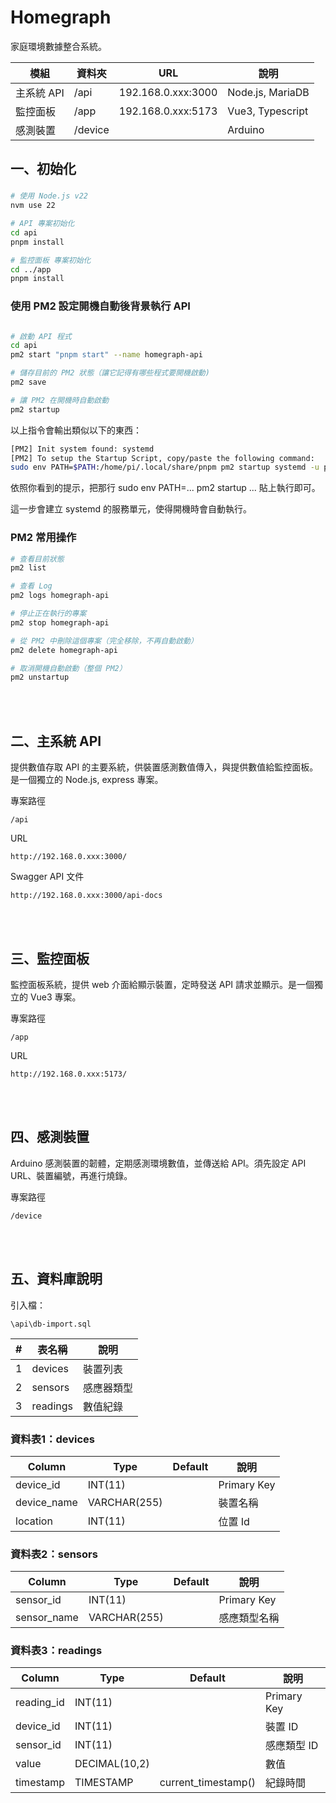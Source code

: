 # Homegraph
家庭環境數據整合系統。

|模組       |資料夾  |URL               |說明
|----------|-------|-------------------|----------------
|主系統 API |/api   |192.168.0.xxx:3000 |Node.js, MariaDB
|監控面板   |/app    |192.168.0.xxx:5173|Vue3, Typescript
|感測裝置   |/device |                  |Arduino

## 一、初始化

###
```sh
# 使用 Node.js v22
nvm use 22

# API 專案初始化
cd api
pnpm install

# 監控面板 專案初始化
cd ../app
pnpm install
```

### 使用 PM2 設定開機自動後背景執行 API
```sh

# 啟動 API 程式
cd api
pm2 start "pnpm start" --name homegraph-api

# 儲存目前的 PM2 狀態（讓它記得有哪些程式要開機啟動)
pm2 save

# 讓 PM2 在開機時自動啟動
pm2 startup
```

以上指令會輸出類似以下的東西：
```sh
[PM2] Init system found: systemd
[PM2] To setup the Startup Script, copy/paste the following command:
sudo env PATH=$PATH:/home/pi/.local/share/pnpm pm2 startup systemd -u pi --hp /home/pi
```
依照你看到的提示，把那行 sudo env PATH=... pm2 startup ... 貼上執行即可。

這一步會建立 systemd 的服務單元，使得開機時會自動執行。

### PM2 常用操作
```sh
# 查看目前狀態
pm2 list

# 查看 Log
pm2 logs homegraph-api

# 停止正在執行的專案
pm2 stop homegraph-api

# 從 PM2 中刪除這個專案（完全移除，不再自動啟動）
pm2 delete homegraph-api

# 取消開機自動啟動（整個 PM2）
pm2 unstartup

```

<br/><br/>

## 二、主系統 API

提供數值存取 API 的主要系統，供裝置感測數值傳入，與提供數值給監控面板。是一個獨立的 Node.js, express 專案。

專案路徑
```
/api
```

URL
```
http://192.168.0.xxx:3000/
```

Swagger API 文件
```
http://192.168.0.xxx:3000/api-docs
```

<br/><br/>

## 三、監控面板

監控面板系統，提供 web 介面給顯示裝置，定時發送 API 請求並顯示。是一個獨立的 Vue3 專案。

專案路徑
```
/app
```

URL
```
http://192.168.0.xxx:5173/
```

<br/><br/>


## 四、感測裝置

Arduino 感測裝置的韌體，定期感測環境數值，並傳送給 API。須先設定 API URL、裝置編號，再進行燒錄。

專案路徑
```
/device
```

<br/><br/>

## 五、資料庫說明
引入檔：
```
\api\db-import.sql
```

|#  |表名稱    |說明
|---|---------|-------------
|1  |devices  |裝置列表
|2  |sensors  |感應器類型
|3  |readings |數值紀錄

### 資料表1：devices
|Column       |Type        |Default|說明
|-------------|------------|-------|-----------
|device_id    |INT(11)     |       |Primary Key
|device_name  |VARCHAR(255)|       |裝置名稱
|location     |INT(11)     |       |位置 Id

### 資料表2：sensors
|Column      |Type        |Default|說明
|------------|------------|-------|----
|sensor_id   |INT(11)     |       |Primary Key
|sensor_name |VARCHAR(255)|       |感應類型名稱

### 資料表3：readings
|Column     |Type         |Default            |說明
|-----------|-------------|-------------------|---
|reading_id |INT(11)      |                   |Primary Key
|device_id  |INT(11)      |                   |裝置 ID
|sensor_id  |INT(11)      |                   |感應類型 ID
|value      |DECIMAL(10,2)|                   |數值
|timestamp  |TIMESTAMP    |current_timestamp()|紀錄時間





